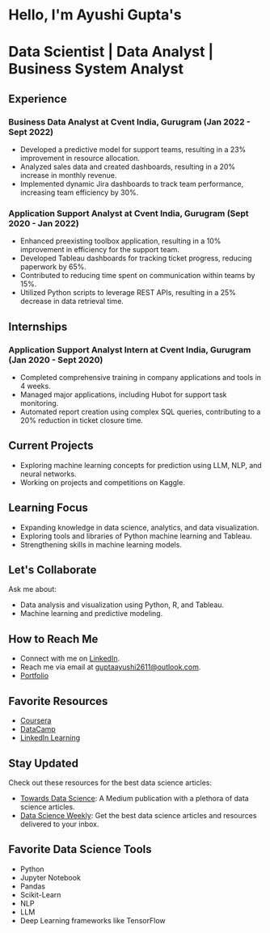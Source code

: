 # Hello, I'm Ayushi Gupta's 
# Data Scientist | Data Analyst | Business System Analyst 

## Experience

### Business Data Analyst at Cvent India, Gurugram (Jan 2022 - Sept 2022)

- Developed a predictive model for support teams, resulting in a 23% improvement in resource allocation.
- Analyzed sales data and created dashboards, resulting in a 20% increase in monthly revenue.
- Implemented dynamic Jira dashboards to track team performance, increasing team efficiency by 30%.

### Application Support Analyst at Cvent India, Gurugram (Sept 2020 - Jan 2022)

- Enhanced preexisting toolbox application, resulting in a 10% improvement in efficiency for the support team.
- Developed Tableau dashboards for tracking ticket progress, reducing paperwork by 65%.
- Contributed to reducing time spent on communication within teams by 15%.
- Utilized Python scripts to leverage REST APIs, resulting in a 25% decrease in data retrieval time.

## Internships

### Application Support Analyst Intern at Cvent India, Gurugram (Jan 2020 - Sept 2020)

- Completed comprehensive training in company applications and tools in 4 weeks.
- Managed major applications, including Hubot for support task monitoring.
- Automated report creation using complex SQL queries, contributing to a 20% reduction in ticket closure time.

## Current Projects

- Exploring machine learning concepts for prediction using LLM, NLP, and neural networks.
- Working on projects and competitions on Kaggle.

## Learning Focus

- Expanding knowledge in data science, analytics, and data visualization.
- Exploring tools and libraries of Python machine learning and Tableau.
- Strengthening skills in machine learning models.

## Let's Collaborate

Ask me about:

- Data analysis and visualization using Python, R, and Tableau.
- Machine learning and predictive modeling.

## How to Reach Me

- Connect with me on [LinkedIn](https://www.linkedin.com/in/ayushi-gupta-aa344b150/).
- Reach me via email at [guptaayushi2611@outlook.com](mailto:guptaayushi2611@outlook.com).
- [Portfolio](https://guptaayushi2611.wixsite.com/ayushi-gupta-portfol)

## Favorite Resources

- [Coursera](https://www.coursera.org/)
- [DataCamp](https://www.datacamp.com/)
- [LinkedIn Learning](https://www.linkedin.com/learning/)

## Stay Updated

Check out these resources for the best data science articles:

- [Towards Data Science](https://towardsdatascience.com/): A Medium publication with a plethora of data science articles.
- [Data Science Weekly](https://www.datascienceweekly.org/): Get the best data science articles and resources delivered to your inbox.

## Favorite Data Science Tools

- Python
- Jupyter Notebook
- Pandas
- Scikit-Learn
- NLP
- LLM
- Deep Learning frameworks like TensorFlow
